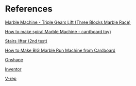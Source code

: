 References
===

[Marble Machine - Triple Gears Lift (Three Blocks Marble Race)](https://www.youtube.com/watch?v=lQvcoOzmLqs)

[How to make spiral Marble Machine - cardboard toy)](https://www.youtube.com/watch?v=m0s-ZgXyPcw)

[Stairs lifter (2nd test)](https://www.youtube.com/watch?v=o3X3YhxYA_o)

[How to Make BIG Marble Run Machine from Cardboard](https://www.youtube.com/watch?v=uO21ivbLxsc&feature=youtu.be)

[Onshape](https://en.wikipedia.org/wiki/Onshape)

[Inventor](https://en.wikipedia.org/wiki/Autodesk_Inventor)

[V-rep](http://hades.mech.northwestern.edu/index.php/V-REP_Introduction)